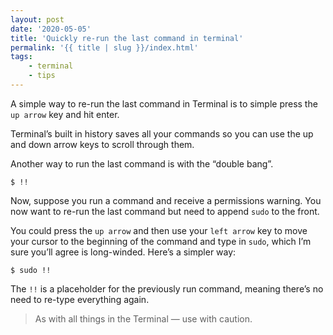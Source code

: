 ```yaml
---
layout: post
date: '2020-05-05'
title: 'Quickly re-run the last command in terminal'
permalink: '{{ title | slug }}/index.html'
tags:
    - terminal
    - tips
---
```


A simple way to re-run the last command in Terminal is to simple press the `up arrow` key and hit enter.

Terminal’s built in history saves all your commands so you can use the up and down arrow keys to scroll through them.

Another way to run the last command is with the “double bang”.

```shell
$ !!
```

Now, suppose you run a command and receive a permissions warning. You now want to re-run the last command but need to append `sudo` to the front.

You could press the `up arrow` and then use your `left arrow` key to move your cursor to the beginning of the command and type in `sudo`, which I’m sure you’ll agree is long-winded. Here’s a simpler way:

```shell
$ sudo !!
```

The `!!` is a placeholder for the previously run command, meaning there’s no need to re-type everything again.

> As with all things in the Terminal — use with caution.
